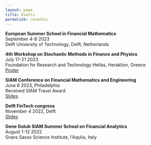 ```yaml
---
layout: page
title: Events
permalink: /events/
---
```


**European Summer School in Financial Mathematics**\
September 4-8 2023 \
Delft University of Technology, Delft, Netherlands

**4th Workshop on Stochastic Methods in Finance and Physics** \
July 17-21 2023 \
Foundation for Research and Technology Hellas, Heraklion, Greece \
[Poster](documents/SMFP23_Poster.pdf)

**SIAM Conference on Financial Mathematics and Engineering** \
June 8 2023, Philadelphia \
Received SIAM Travel Award \
[Slides](documents/SIAM_presentation.pdf)

**Delft FinTech congress** \
November 4 2022, Delft \
[Slides](documents/Presentation_FinTech.pdf)

**Gene Golub SIAM Summer School on Financial Analytics** \
August 1-12 2022 \
Grans Sasso Science Institute, l'Aqulia, Italy

